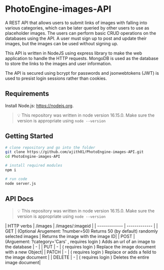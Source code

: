 # PhotoEngine-images-API
A REST API that allows users to submit links of images with falling into various categories, which can be later queried by other users to use as placeholder images. The users can perform basic CRUD operations on the databases using the API.  A user must sign up to post and update their images, but the images can be used without signing up. 

This API is written in NodeJS using express library to make the web application to handle the HTTP requests. MongoDB is used as the database to store the links to the images and user information. 

The API is secured using bcrypt for passwords and jsonwebtokens (JWT) is used to presist login sessions rather than cookies.

## Requirements
Install Node.js: https://nodejs.org.
> 💡 This repository was written in node version 16.15.0. Make sure the version is appropriate using `node --version` 

## Getting Started
```bash
# clone repository and go into the folder
git clone https://github.com/ajith01/PhotoEngine-images-API.git
cd PhotoEngine-images-API

# install required modules 
npm i

# run code 
node server.js

```
## API Docs


> 💡 This repository was written in node version 16.15.0. Make sure the version is appropriate using `node --version` 



| HTTP verbs  | /images | /images/:imageid  | 
| ------------- | ------------- |
| GET  | (Optional Arugement: ?number=50) Returns 50 (by default) randomly selected images | Returns the image with the image ID|
| POST  | (Arguement: ?category='Cars' , requires login ) Adds an url of an image to the database   | - |
| PUT  |  -  | ( requires login ) Replace the image document with a new Object|
| PATCH  | - | ( requires login ) Replace or adds a feild to the image document |
| DELETE  | - | ( requires login ) Deletes the entire image document|

